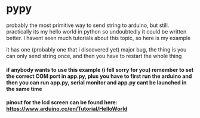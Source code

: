 # pypy

probably the most primitive way to send string to arduino, but still. practically its my hello world in python so undoubtedly it could be 
written better. I havent seen much tutorials about this topic, so here is my example

it has one (probably one that i discovered yet) major bug, the thing is
you can only send string once, and then you have to restart the whole thing

#### if anybody wants to use this example (i fell sorry for you) remember to set the correct COM port in app.py, plus you have to first run the arduino and then you can run app.py, serial monitor and app.py cant be launched in the same time

#### pinout for the lcd screen can be found here: https://www.arduino.cc/en/Tutorial/HelloWorld

